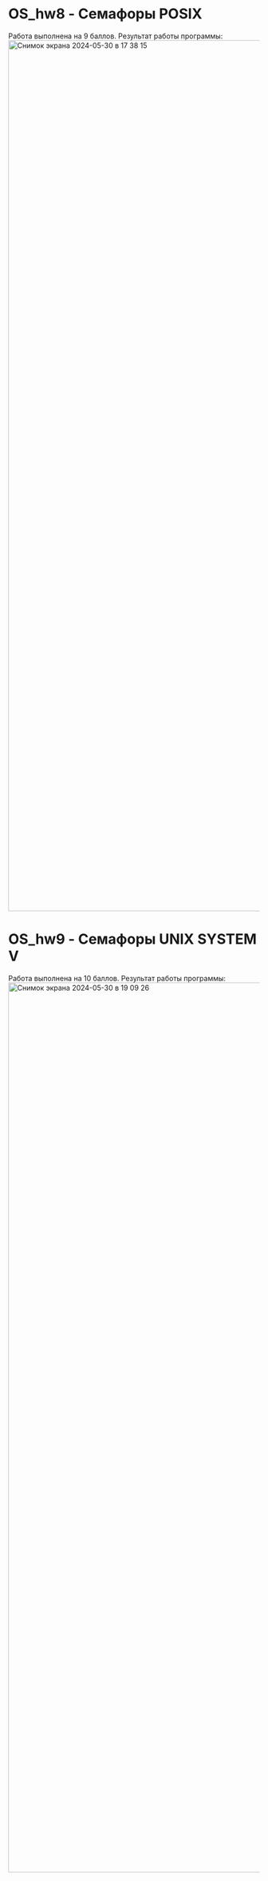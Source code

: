 # OS_hw8 - Семафоры POSIX
Работа выполнена на 9 баллов. 
Результат работы программы: 
<img width="1747" alt="Снимок экрана 2024-05-30 в 17 38 15" src="https://github.com/danikd1/OS_HW/assets/36849026/0d605f22-5661-4432-a44b-bb4f0880f1e8">

# OS_hw9 - Семафоры UNIX SYSTEM V
Работа выполнена на 10 баллов. Результат работы программы: 
<img width="1785" alt="Снимок экрана 2024-05-30 в 19 09 26" src="https://github.com/danikd1/OS_HW/assets/36849026/49204300-9218-4dc3-bc04-3527b2c5566c">
